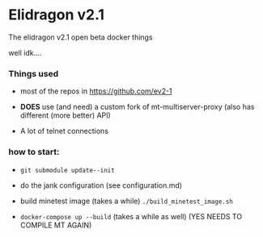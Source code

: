 # Elidragon v2.1

The elidragon v2.1 open beta docker things

well idk....

### Things used

- most of the repos in https://github.com/ev2-1

- **DOES** use (and need) a custom fork of mt-multiserver-proxy (also has different (more better) API)

- A lot of telnet connections

### how to start:

- `git submodule update--init`

- do the jank configuration (see configuration.md)

- build minetest image (takes a while) `./build_minetest_image.sh`

- `docker-compose up --build` (takes a while as well) (YES NEEDS TO COMPILE MT AGAIN)

